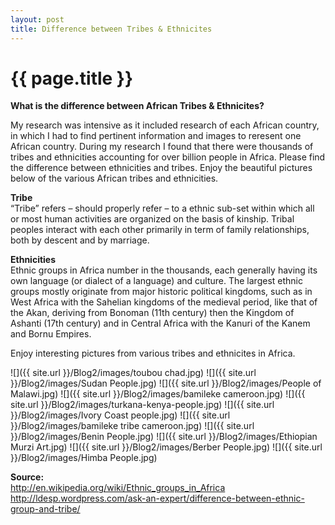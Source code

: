 ```yaml
---
layout: post
title: Difference between Tribes & Ethnicites
---
```


{{ page.title }}
================

<p class="meta">

<b>What is the difference between African Tribes & Ethnicites?</b><br />

My research was intensive as it included research of each African country, in which I had to find pertinent information and images to reresent one African country. During my research I found that there were thousands of tribes and ethnicities accounting for over billion people in Africa. Please find the difference between ethnicities and tribes. Enjoy the beautiful pictures below of the various African tribes and ethnicities.

<b>Tribe</b><br />
“Tribe” refers – should properly refer – to a ethnic sub-set within which all or most human activities are organized on the basis of kinship. Tribal peoples interact with each other primarily in term of family relationships, both by descent and by marriage. <br />

<b>Ethnicities</b><br />
Ethnic groups in Africa number in the thousands, each generally having its own language (or dialect of a language) and culture. The largest ethnic groups mostly originate from major historic political kingdoms, such as in West Africa with the Sahelian kingdoms of the medieval period, like that of the Akan, deriving from Bonoman (11th century) then the Kingdom of Ashanti (17th century) and in Central Africa with the Kanuri of the Kanem and Bornu Empires.

Enjoy interesting pictures from various tribes and ethnicites in Africa.

 ![]({{ site.url }}/Blog2/images/toubou chad.jpg)
 ![]({{ site.url }}/Blog2/images/Sudan People.jpg)
 ![]({{ site.url }}/Blog2/images/People of Malawi.jpg)
 ![]({{ site.url }}/Blog2/images/bamileke cameroon.jpg)
 ![]({{ site.url }}/Blog2/images/turkana-kenya-people.jpg)
 ![]({{ site.url }}/Blog2/images/Ivory Coast people.jpg)
 ![]({{ site.url }}/Blog2/images/bamileke tribe cameroon.jpg)
 ![]({{ site.url }}/Blog2/images/Benin People.jpg)
 ![]({{ site.url }}/Blog2/images/Ethiopian Murzi Art.jpg)
 ![]({{ site.url }}/Blog2/images/Berber People.jpg)
 ![]({{ site.url }}/Blog2/images/Himba People.jpg)


<b>Source: </b><br />
http://en.wikipedia.org/wiki/Ethnic_groups_in_Africa<br />
http://ldesp.wordpress.com/ask-an-expert/difference-between-ethnic-group-and-tribe/

